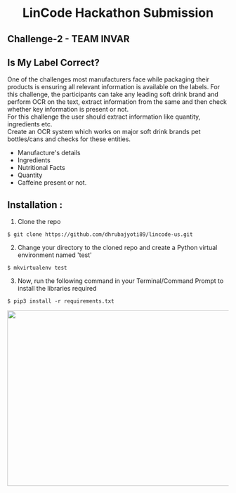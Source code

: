 <h1 align="center">LinCode Hackathon Submission</h1>

## Challenge-2 - TEAM INVAR

## Is My Label Correct?

One of the challenges most manufacturers face while packaging their products is ensuring all relevant information is available on the labels.
For this challenge, the participants can take any leading soft drink brand and perform OCR on the text, extract information from the same and then check whether key information is present or not. <br/>
For this challenge the user should extract information like quantity, ingredients etc.<br/>
Create an OCR system which works on major soft drink brands pet bottles/cans and checks for these entities.<br/>

- Manufacture's details
- Ingredients
- Nutritional Facts
- Quantity
- Caffeine present or not.

## Installation :

1. Clone the repo
```
$ git clone https://github.com/dhrubajyoti89/lincode-us.git
```

2. Change your directory to the cloned repo and create a Python virtual environment named 'test'
```
$ mkvirtualenv test
```

3. Now, run the following command in your Terminal/Command Prompt to install the libraries required
```
$ pip3 install -r requirements.txt
```

<p align="center"><img src="https://github.com/dhrubajyoti89/lincode-us/blob/master/Readme_images/demo.jpg" width="700" height="400"></p>
